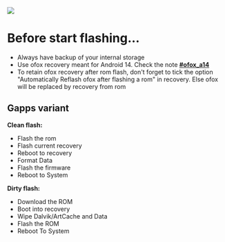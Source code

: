 <img src="https://raw.githubusercontent.com/Matrixx-Devices/official_devices/14.0/images/installation.png" />

# Before start flashing...
- Always have backup of your internal storage
- Use ofox recovery meant for Android 14. Check the note [**#ofox_a14**](https://t.me/matrixxalioth)
- To retain ofox recovery after rom flash, don't forget to tick the option "Automatically Reflash ofox after flashing a rom" in recovery. Else ofox will be replaced by recovery from rom


## Gapps variant

**Clean flash:**
- Flash the rom 
- Flash current recovery
- Reboot to recovery 
- Format Data
- Flash the firmware
- Reboot to System

**Dirty flash:**
- Download the ROM
- Boot into recovery
- Wipe Dalvik/ArtCache and Data
- Flash the ROM
- Reboot To System